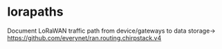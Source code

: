 # lorapaths
Document LoRaWAN traffic path from device/gateways to data storage->  https://github.com/everynet/ran.routing.chirpstack.v4
